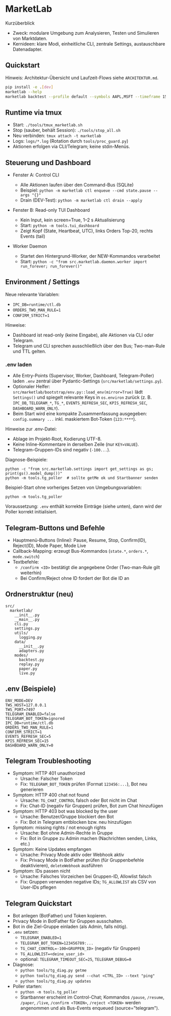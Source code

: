 
# MarketLab

Kurzüberblick
- Zweck: modulare Umgebung zum Analysieren, Testen und Simulieren von Marktdaten.
- Kernideen: klare Modi, einheitliche CLI, zentrale Settings, austauschbare Datenadapter.

## Quickstart
Hinweis: Architektur-Übersicht und Laufzeit-Flows siehe `ARCHITEKTUR.md`.
```bash
pip install -e .[dev]
marketlab --help
marketlab backtest --profile default --symbols AAPL,MSFT --timeframe 15m
```

## Runtime via tmux
- Start: `./tools/tmux_marketlab.sh`
- Stop (sauber, behält Session): `./tools/stop_all.sh`
- Neu verbinden: `tmux attach -t marketlab`
- Logs: `logs/*.log` (Rotation durch `tools/proc_guard.py`)
- Aktionen erfolgen via CLI/Telegram; keine stdin-Menüs.

## Steuerung und Dashboard

- Fenster A: Control CLI
  - Alle Aktionen laufen über den Command-Bus (SQLite)
  - Beispiel: `python -m marketlab ctl enqueue --cmd state.pause --args "{}"`
  - Drain (DEV-Test): `python -m marketlab ctl drain --apply`

- Fenster B: Read-only TUI Dashboard
  - Kein Input, kein screen=True, 1–2 s Aktualisierung
  - Start: `python -m tools.tui_dashboard`
  - Zeigt Kopf (State, Heartbeat, UTC), links Orders Top-20, rechts Events (tail)

- Worker Daemon
  - Startet den Hintergrund-Worker, der NEW-Kommandos verarbeitet
  - Start: `python -c "from src.marketlab.daemon.worker import run_forever; run_forever()"`

## Environment / Settings

Neue relevante Variablen:
- `IPC_DB=runtime/ctl.db`
- `ORDERS_TWO_MAN_RULE=1`
- `CONFIRM_STRICT=1`

Hinweise:
- Dashboard ist read-only (keine Eingabe), alle Aktionen via CLI oder Telegram.
- Telegram und CLI sprechen ausschließlich über den Bus; Two-man-Rule und TTL gelten.

### .env laden

- Alle Entry-Points (Supervisor, Worker, Dashboard, Telegram-Poller) laden `.env` zentral über Pydantic-Settings (`src/marketlab/settings.py`).
- Optionaler Helfer: `src/marketlab/bootstrap/env.py::load_env(mirror=True)` lädt `Settings()` und spiegelt relevante Keys in `os.environ` zurück (z. B. `IPC_DB`, `TELEGRAM_*`, `TG_*`, `EVENTS_REFRESH_SEC`, `KPIS_REFRESH_SEC`, `DASHBOARD_WARN_ONLY`).
- Beim Start wird eine kompakte Zusammenfassung ausgegeben: `config.summary ...` inkl. maskiertem Bot-Token (`123:****`).

Hinweise zur .env-Datei:
- Ablage im Projekt-Root, Kodierung UTF-8.
- Keine Inline-Kommentare in derselben Zeile (nur `KEY=VALUE`).
- Telegram-Gruppen-IDs sind negativ (`-100...`).

Diagnose-Beispiele:
```
python -c "from src.marketlab.settings import get_settings as gs; print(gs().model_dump())"
python -m tools.tg_poller  # sollte getMe ok und Startbanner senden
```

Beispiel-Start ohne vorheriges Setzen von Umgebungsvariablen:
```
python -m tools.tg_poller
```
Voraussetzung: `.env` enthält korrekte Einträge (siehe unten), dann wird der Poller korrekt initialisiert.

## Telegram-Buttons und Befehle

- Hauptmenü-Buttons (Inline): Pause, Resume, Stop, Confirm(ID), Reject(ID), Mode Paper, Mode Live
- Callback-Mapping: erzeugt Bus-Kommandos (`state.*`, `orders.*`, `mode.switch`)
- Textbefehle:
  - `/confirm <ID>` bestätigt die angegebene Order (Two-man-Rule gilt weiterhin)
  - Bei Confirm/Reject ohne ID fordert der Bot die ID an

## Ordnerstruktur (neu)
```
src/
  marketlab/
    __init__.py
    __main__.py
    cli.py
    settings.py
    utils/
      logging.py
    data/
      __init__.py
      adapters.py
    modes/
      backtest.py
      replay.py
      paper.py
      live.py
```

## .env (Beispiele)
```
ENV_MODE=DEV
TWS_HOST=127.0.0.1
TWS_PORT=7497
TELEGRAM_ENABLED=false
TELEGRAM_BOT_TOKEN=ignored
IPC_DB=runtime/ctl.db
ORDERS_TWO_MAN_RULE=1
CONFIRM_STRICT=1
EVENTS_REFRESH_SEC=5
KPIS_REFRESH_SEC=15
DASHBOARD_WARN_ONLY=0
```

## Telegram Troubleshooting

- Symptom: HTTP 401 unauthorized
  - Ursache: Falscher Token
  - Fix: `TELEGRAM_BOT_TOKEN` prüfen (Format `123456:...`), Bot neu generieren
- Symptom: HTTP 400 chat not found
  - Ursache: `TG_CHAT_CONTROL` falsch oder Bot nicht im Chat
  - Fix: Chat-ID (negativ für Gruppen) prüfen, Bot zum Chat hinzufügen
- Symptom: HTTP 403 bot was blocked by the user
  - Ursache: Benutzer/Gruppe blockiert den Bot
  - Fix: Bot in Telegram entblocken bzw. neu hinzufügen
- Symptom: missing rights / not enough rights
  - Ursache: Bot ohne Admin-Rechte in Gruppe
  - Fix: Bot in Gruppe zu Admin machen (Nachrichten senden, Links, etc.)
- Symptom: Keine Updates empfangen
  - Ursache: Privacy Mode aktiv oder Webhook aktiv
  - Fix: Privacy Mode in BotFather prüfen (für Gruppenbefehle deaktivieren), `deleteWebhook` ausführen
- Symptom: IDs passen nicht
  - Ursache: Falsches Vorzeichen bei Gruppen-ID, Allowlist falsch
  - Fix: Gruppen verwenden negative IDs; `TG_ALLOWLIST` als CSV von User-IDs pflegen

## Telegram Quickstart

- Bot anlegen (BotFather) und Token kopieren.
- Privacy Mode in BotFather für Gruppen ausschalten.
- Bot in die Ziel-Gruppe einladen (als Admin, falls nötig).
- `.env` setzen:
  - `TELEGRAM_ENABLED=1`
  - `TELEGRAM_BOT_TOKEN=123456789:...`
  - `TG_CHAT_CONTROL=-100<GRUPPEN_ID>` (negativ für Gruppen)
  - `TG_ALLOWLIST=<deine_user_id>`
  - optional: `TELEGRAM_TIMEOUT_SEC=25`, `TELEGRAM_DEBUG=0`
- Diagnose:
  - `python tools/tg_diag.py getme`
  - `python tools/tg_diag.py send --chat <CTRL_ID> --text "ping"`
  - `python tools/tg_diag.py updates`
- Poller starten:
  - `python -m tools.tg_poller`
  - Startbanner erscheint im Control-Chat; Kommandos `/pause`, `/resume`, `/paper`, `/live`, `/confirm <TOKEN>`, `/reject <TOKEN>` werden angenommen und als Bus-Events enqueued (source="telegram").

